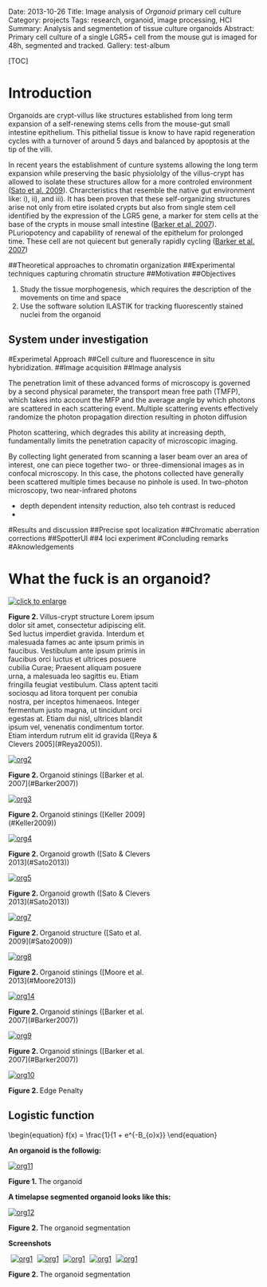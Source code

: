 Date: 2013-10-26
Title: Image analysis of <em>Organoid</em> primary cell culture
Category: projects
Tags: research, organoid, image processing, HCI
Summary: Analysis and segmentetion of tissue culture organoids
Abstract: Primary cell culture of a single LGR5+ cell from the mouse gut is imaged for 48h, segmented and tracked.
Gallery: test-album

[TOC]

# Introduction
Organoids are crypt-villus like structures established from long term expansion of a self-renewing stems cells from the mouse-gut small intestine epithelium. This pithelial tissue is know to have rapid regeneration cycles with a turnover of around 5 days and balanced by apoptosis at the tip of the villi.

In recent years the establishment of cunture systems allowing the long term expansion while preserving the basic physiololgy of the villus-crypt has allowed to isolate these structures allow for a more controled environment ([Sato et al. 2009](#Sato2009)). Chrarcteristics that resemble the native gut environment like: i), ii), and iii). It has been proven that these self-organizing structures arise not only from etire isolated crypts but also from single stem cell identified by the expression of the LGR5 gene, a marker for stem cells at the base of the crypts in mouse small intestine ([Barker et al. 2007](#Barker2007)). PLuriopotency and capability of renewal of the epithelum for prolonged time. These cell are not quiecent but generally rapidly cycling ([Barker et al. 2007](#Barker2007))

##Theoretical approaches to chromatin organization
##Experimental techniques capturing chromatin structure
##Motivation
##Objectives
1. Study the tissue morphogenesis, which requires the description of the movements on time and space
2. Use the 	software solution ILASTIK for tracking fluorescently stained nuclei from the organoid


## System under investigation
#Experimetal Approach
##Cell culture and fluorescence in situ hybridization.
##Image acquisition
##Image analysis

The penetration limit of these advanced forms of microscopy is 
governed by a second physical parameter, the transport mean 
free path (TMFP), which takes into account the MFP and the 
average angle by which photons are scattered in each scattering event. Multiple scattering events effectively randomize the 
photon propagation direction resulting in photon diffusion

Photon scattering, which degrades this ability at 
increasing depth, fundamentally limits the penetration capacity 
of microscopic imaging.

By collecting light generated from scanning a laser beam over an area of interest, one 
can piece together two- or three-dimensional images as in confocal microscopy. In this case, the photons collected have generally been scattered multiple times because no pinhole is used. In 
two-photon microscopy, two near-infrared photons


* depth dependent intensity reduction, also teh contrast is reduced
*

#Results and discussion
##Precise spot localization
##Chromatic aberration corrections
##SpotterUI
##4 loci experiment
#Concluding remarks
#Aknowledgements

# What the fuck is an organoid?



<a class="fancybox" rel="organoid" data-title-id="caption-1" href="/static/images/organoid/villus-crypt.png" title="click to enlarge"><img src="/static/images/organoid/villus-crypt.png" style="background-color:#fff; max-width: 60%; max-height: 400px;" alt="click to enlarge" /></a>
<div id="caption-1" class="caption" style="width: 60%;"><strong>Figure 2. </strong>Villus-crypt structure Lorem ipsum dolor sit amet, consectetur adipiscing elit. Sed luctus imperdiet gravida. Interdum et malesuada fames ac ante ipsum primis in faucibus. Vestibulum ante ipsum primis in faucibus orci luctus et ultrices posuere cubilia Curae; Praesent aliquam posuere urna, a malesuada leo sagittis eu. Etiam fringilla feugiat vestibulum. Class aptent taciti sociosqu ad litora torquent per conubia nostra, per inceptos himenaeos. Integer fermentum justo magna, ut tincidunt orci egestas at. Etiam dui nisl, ultrices blandit ipsum vel, venenatis condimentum tortor. Etiam interdum rutrum elit id gravida ([Reya & Clevers 2005](#Reya2005)).</p></div>

<a class="fancybox" rel="organoid" href="/static/images/organoid/villi-crypt-stains.png" title="organoid"><img src="/static/images/organoid/villi-crypt-stains.png" style="background-color:#fff; max-width: 60%; max-height: 400px;" alt="org2" /></a>
<p class="caption" style="width: 60%;"><strong>Figure 2. </strong>Organoid stinings ([Barker et al. 2007](#Barker2007))</p>

<a class="fancybox" rel="organoid" href="/static/images/organoid/quantitative-workflow2.png" title="organoid"><img src="/static/images/organoid/quantitative-workflow2.png" style="background-color:#fff; max-width: 60%; max-height: 400px;" alt="org3" /></a>
<p class="caption" style="width: 60%;"><strong>Figure 2. </strong>Organoid stinings ([Keller 2009](#Keller2009))</p>

<a class="fancybox" rel="organoid" href="/static/images/organoid/organoid-growth2.png" title="organoid"><img src="/static/images/organoid/organoid-growth2.png" style="background-color:#fff; max-width: 60%; max-height: 400px;" alt="org4" /></a>
<p class="caption" style="width: 60%;"><strong>Figure 2. </strong>Organoid growth ([Sato & Clevers 2013](#Sato2013))</p>

<a class="fancybox" rel="organoid" href="/static/images/organoid/organoid-structure-morphogenesis.png" title="organoid"><img src="/static/images/organoid/organoid-structure-morphogenesis.png" style="background-color:#fff; max-width: 60%;" alt="org5" /></a>
<p class="caption" style="width: 60%; max-height: 400px;"><strong>Figure 2. </strong>Organoid growth ([Sato & Clevers 2013](#Sato2013))</p>

<a class="fancybox" rel="organoid" href="/static/images/organoid/organoid-structure.png" title="organoid"><img src="/static/images/organoid/organoid-structure.png" style="background-color:#fff; max-width: 60%; max-height: 400px;" alt="org7" /></a>
<p class="caption" style="width: 60%;"><strong>Figure 2. </strong>Organoid structure ([Sato et al. 2009](#Sato2009))</p>

<a class="fancybox" rel="organoid" href="/static/images/organoid/quantitative-workflow.png" title="organoid"><img src="/static/images/organoid/quantitative-workflow.png" style="background-color:#fff; max-width: 60%; max-height: 400px;" alt="org8" /></a>
<p class="caption" style="width: 60%;"><strong>Figure 2. </strong>Organoid stinings ([Moore et al. 2013](#Moore2013))</p>

<a class="fancybox" rel="organoid" href="/static/images/organoid/tracking-hypotesis.png" title="organoid"><img src="/static/images/organoid/tracking-hypotesis.png" style="background-color:#fff; max-width: 60%; max-height: 400px;" alt="org14" /></a>
<p class="caption" style="width: 60%;"><strong>Figure 2. </strong>Organoid stinings ([Barker et al. 2007](#Barker2007))</p>

<a class="fancybox" rel="organoid" href="/static/images/organoid/image-analysis_workflow.png" title="organoid"><img src="/static/images/organoid/image-analysis_workflow.png" style="background-color:#fff; max-width: 60%; max-height: 400px;" alt="org9" /></a>
<p class="caption" style="width: 60%;"><strong>Figure 2. </strong>Organoid stinings ([Barker et al. 2007](#Barker2007))</p>

<a class="fancybox" rel="organoid" href="/static/images/organoid/edge_penalty.png" title="organoid"><img src="/static/images/organoid/edge_penalty.png" style="background-color:#fff; max-width: 60%; max-height: 400px;" alt="org10" /></a>
<p class="caption" style="width: 60%;"><strong>Figure 2. </strong>Edge Penalty</p>

## Logistic function
\\begin{equation}
f(x) = \frac{1}{1 + e^{-B_{o}x}}
\\end{equation}



**An organoid is the followig:**

<a class="fancybox" rel="organoid" href="/static/images/organoid/organoid_01.gif" title="organoid"><img src="/static/images/organoid/organoid_01.gif" style="background-color:#fff; max-width: 60%;" alt="org11" /></a>
<p class="caption" style="width: 60%;"><strong>Figure 1. </strong>The organoid</p>

**A timelapse segmented organoid looks like this:**

<a class="fancybox" rel="organoid" href="/static/images/organoid/organoid_segmentation.gif" title="organoid"><img src="/static/images/organoid/organoid_segmentation.gif" style="background-color:#fff; max-width: 60%;" alt="org12" /></a>
<p class="caption" style="width: 60%;"><strong>Figure 2. </strong>The organoid segmentation</p>

**Screenshots**

<a class="fancybox" rel="organoid" href="/static/images/organoid/ilastik_main_2.png" title="organoid"><img class="album-item" src="/static/images/organoid/ilastik_main_2.png" style="background-color:#fff; max-width: 210px; margin-left: 5px;" alt="org1" /></a>
<a class="fancybox" rel="organoid" href="/static/images/organoid/ilastik_training.png" title="organoid"><img class="album-item" src="/static/images/organoid/ilastik_training.png" style="background-color:#fff; max-width: 210px; margin-left: 5px;" alt="org1" /></a>
<a class="fancybox" rel="organoid" href="/static/images/organoid/ilastic_predictions.png" title="organoid"><img class="album-item" src="/static/images/organoid/ilastic_predictions.png" style="background-color:#fff; max-width: 210px; margin-left: 5px;" alt="org1" /></a>
<a class="fancybox" rel="organoid" href="/static/images/organoid/ilastik_object_extraction_2.png" title="organoid"><img class="album-item" src="/static/images/organoid/ilastik_object_extraction_2.png" style="background-color:#fff; max-width: 210px; margin-left: 5px;" alt="org1" /></a>
<a class="fancybox" rel="organoid" href="/static/images/organoid/ilastik_cell_class.png" title="organoid"><img class="album-item" src="/static/images/organoid/ilastik_cell_class.png" style="background-color:#fff; max-width: 210px; margin-left: 5px;" alt="org1" /></a>
<p class="caption" style="width: 90%;"><strong>Figure 2. </strong>The organoid segmentation</p>








